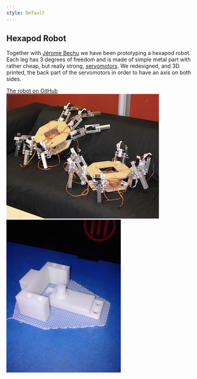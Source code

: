 ```yaml
---
style: Default
---
```


## Hexapod Robot

Together with [Jérome Bechu](http://jerome.bechu.org/) we have been prototyping a hexapod robot. Each leg has 3 degrees of freedom and is made of simple metal part with rather cheap, but really strong, [servomotors](http://www.hobbyking.com/hobbyking/store/__9617__Turnigy_Metal_Gear_Servo_60g_15_5kg_16sec.html). We redesigned, and 3D printed, the back part of the servomotors in order to have an axis on both sides.

<a class="btn btn-block btn-github btn-lg center" href="https://github.com/bechu/hexapod" target="_blank">
<i class="fa fa-github"></i> The robot on GitHub
</a>

<div class="grid">
  <div class="media-item media-item--width2"> <img src="img/hexapod.jpg"> </div>
  <div class="media-item"> <img src="img/modif_servo.jpg"> </div>
</div>

<script>
$(document).ready( function() {

  var $grid = $('.grid');

  // init Isotope
  $grid.imagesLoaded(function(){
    var $grid = $('.grid').isotope({
      layoutMode: 'packery',
      itemSelector: '.media-item',
      packery: {
      gutter: 5
      }
    });
  });
});
</script>

